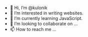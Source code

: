 - 👋 Hi, I’m @kulonik
- 👀 I’m interested in writing websites.
- 🌱 I’m currently learning JavaScript.
- 💞️ I’m looking to collaborate on ...
- 📫 How to reach me ...

<!---
kulonik/kulonik is a ✨ special ✨ repository because its `README.md` (this file) appears on your GitHub profile.
You can click the Preview link to take a look at your changes.
--->
